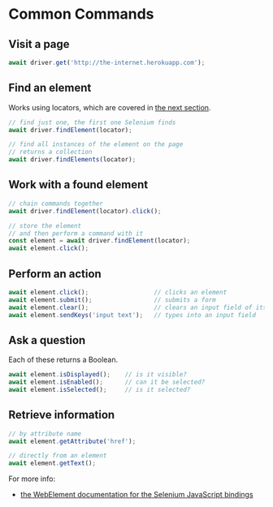 # Common Commands

## Visit a page

```javascript
await driver.get('http://the-internet.herokuapp.com');
```

## Find an element

Works using locators, which are covered in [the next section](#chapter4).

```javascript
// find just one, the first one Selenium finds
await driver.findElement(locator);

// find all instances of the element on the page
// returns a collection
await driver.findElements(locator);
```

## Work with a found element

```javascript
// chain commands together
await driver.findElement(locator).click();

// store the element
// and then perform a command with it
const element = await driver.findElement(locator);
await element.click();
```

## Perform an action

```javascript
await element.click();                  // clicks an element
await element.submit();                 // submits a form
await element.clear();                  // clears an input field of its text
await element.sendKeys('input text');   // types into an input field
```

## Ask a question

Each of these returns a Boolean.

```javascript
await element.isDisplayed();    // is it visible?
await element.isEnabled();      // can it be selected?
await element.isSelected();     // is it selected?
```

## Retrieve information

```javascript
// by attribute name
await element.getAttribute('href');

// directly from an element
await element.getText();
```

For more info:

+ [the WebElement documentation for the Selenium JavaScript bindings](http://seleniumhq.github.io/selenium/docs/api/javascript/module/selenium-webdriver/lib/webdriver_exports_WebElement.html)


